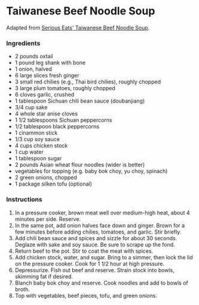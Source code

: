 # Taiwanese Beef Noodle Soup

Adapted from [Serious Eats' Taiwanese Beef Noodle Soup](http://www.seriouseats.com/recipes/2014/01/taiwan-eats-taiwanese-beef-noodle-soup-recipe.html).

### Ingredients

- 2 pounds oxtail
- 1 pound leg shank with bone
- 1 onion, halved
- 6 large slices fresh ginger
- 3 small red chilies (e.g., Thai bird chilies), roughly chopped
- 3 large plum tomatoes, roughly chopped
- 6 cloves garlic, crushed
- 1 tablespoon Sichuan chili bean sauce (doubanjiang)
- 3/4 cup sake
- 4 whole star anise cloves
- 1 1/2 tablespoons Sichuan peppercorns
- 1/2 tablespoon black peppercorns
- 1 cinammon stick
- 1/3 cup soy sauce
- 4 cups chicken stock
- 1 cup water
- 1 tablespoon sugar
- 2 pounds Asian wheat flour noodles (wider is better)
- vegetables for topping (e.g. baby bok choy, yu choy, spinach)
- 2 green onions, chopped
- 1 package silken tofu (optional)

### Instructions

1. In a pressure cooker, brown meat well over medium-high heat, about 4 minutes per side. Reserve.
2. In the same pot, add onion halves face down and ginger. Brown for a few minutes before adding chilies, tomatoes, and garlic. Stir briefly.
4. Add chili bean sauce and spices and sizzle for about 30 seconds. Deglaze with sake and soy sauce. Be sure to scrape up the fond.
5. Return beef to the pot. Stir to coat the meat with spices.
6. Add chicken stock, water, and sugar. Bring to a simmer, then lock the lid on the pressure cooker. Cook for 1 1/2 hour at high pressure.
7. Depressurize. Fish out beef and reserve. Strain stock into bowls, skimming fat if desired.
8. Blanch baby bok choy and reserve. Cook noodles and add to bowls of broth.
9. Top with vegetables, beef pieces, tofu, and green onions.
